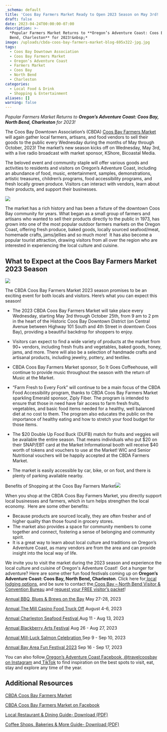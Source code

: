 ```yaml
---
_schema: default
title: 'Coos Bay Farmers Market Ready to Open 2023 Season on May 3rd! '
draft: false
date: 2023-04-24T00:00:00-07:00
description: >-
  *Popular Farmers Market Returns to **Oregon’s Adventure Coast: Coos Bay, North
  Bend, Charleston** for 2023!&nbsp;*
image: /uploads/cbda-coos-bay-farmers-market-blog-695x322-jpg.jpg
tags:
  - Coos Bay Downtown Association
  - Coos Bay Farmers Market
  - Oregon’s Adventure Coast
  - Farmers Market
  - Coos Bay
  - North Bend
  - Charleston
categories:
  - Local Food & Drink
  - Shopping & Entertainment
aliases: []
warning: false
---
```

*Popular Farmers Market Returns to **Oregon’s Adventure Coast: Coos Bay, North Bend, Charleston** for 2023!&nbsp;*

The Coos Bay Downtown Association’s (CBDA) [<u>Coos Bay Farmers Market</u>](https://www.facebook.com/CoosBayFarmersMarket) will again gather local farmers, artisans, and food vendors to sell their goods to the public every Wednesday during the months of May through October, 2023! The market’s new season kicks off on Wednesday, May 3rd, with a live radio broadcast with market sponsor, KShore, Bicoastal Media.&nbsp;

The beloved event and community staple will offer various goods and activities to residents and visitors on Oregon’s Adventure Coast, including an abundance of food, music, entertainment, samples, demonstrations, artistic treasures, children’s programs, food accessibility programs, and fresh locally grown produce. Visitors can interact with vendors, learn about their products, and support their businesses.

![](/uploads/cbda-coos-bay-farmers-market-blog-940-x-788.jpg)

The market has a rich history and has been a fixture of the downtown Coos Bay community for years. What began as a small group of farmers and artisans who wanted to sell their products directly to the public in 1973, has grown into one of the most popular outdoor farmers markets on the Oregon Coast, offering fresh produce, baked goods, locally sourced seafood/meat, homemade crafts, jams/jellies and so much more!&nbsp; It has also become a popular tourist attraction, drawing visitors from all over the region who are interested in experiencing the local culture and cuisine.

## What to Expect at the Coos Bay Farmers Market 2023 Season

![](/uploads/j97m-jgs.jpeg)

The CBDA Coos Bay Farmers Market 2023 season promises to be an exciting event for both locals and visitors. Here’s what you can expect this season!&nbsp;

* The 2023 CBDA Coos Bay Farmers Market will take place every Wednesday, starting May 3rd through October 25th, from 9 am to 2 pm in the heart of the Historic Coos Bay Downtown District (on Central Avenue between Highway 101 South and 4th Street in downtown Coos Bay), providing a beautiful backdrop for shoppers to enjoy.&nbsp;&nbsp;

* Visitors can expect to find a wide variety of products at the market from 90+ vendors, including fresh fruits and vegetables, baked goods, honey, jams, and more. There will also be a selection of handmade crafts and artisanal products, including jewelry, pottery, and textiles.&nbsp;

* CBDA Coos Bay Farmers Market sponsor, So It Goes Coffeehouse, will continue to provide music throughout the season with the return of Music at the Market.

* “Farm Fresh to Every Fork” will continue to be a main focus of the CBDA Food Accessibility program, thanks to CBDA Coos Bay Farmers Market sparkling Emerald sponsor, Ziply Fiber. The program is intended to ensure that those in need have fair access to farm fresh fruits, vegetables, and basic food items needed for a healthy, well balanced diet at no cost to them. The program also educates the public on the importance of healthy eating and how to stretch your food budget for those items.

* The $20 Double Up Food Buck (DUFB) match for fruits and veggies will be available the entire season. That means individuals who put $20 on their SNAP/EBT card at the Market Informational booth will receive $40 worth of tokens and vouchers to use at the Market! WIC and Senior Nutritional vouchers will be happily accepted at the CBDA Farmers Market.

* The market is easily accessible by car, bike, or on foot, and there is plenty of parking available nearby.

Benefits of Shopping at the Coos Bay Farmers Market![](/uploads/cbda-coos-bay-farmers-market-blog2-940-x-788.jpg)

When you shop at the CBDA Coos Bay Farmers Market, you directly support local businesses and farmers, which in turn helps strengthen the local economy.&nbsp; Here are some other benefits:&nbsp;

* Because products are sourced locally, they are often fresher and of higher quality than those found in grocery stores.&nbsp;
* The market also provides a space for community members to come together and connect, fostering a sense of belonging and community spirit.&nbsp;
* It is a great way to learn about local culture and traditions on Oregon’s Adventure Coast, as many vendors are from the area and can provide insight into the local way of life.

We invite you to visit the market during the 2023 season and experience the local culture and cuisine of Oregon's Adventure Coast!&nbsp; Got a hunger for adventure? Here are some other fun food festivals coming up on **Oregon’s Adventure Coast: Coos Bay, North Bend, Charleston**. Click here for[<u> local lodging options,</u>](https://www.oregonsadventurecoast.com/lodging/) and be sure to contact the[<u> Coos Bay – North Bend Visitor &amp; Convention Bureau</u>](https://www.oregonsadventurecoast.com/contact/) and [<u>request your FREE visitor’s packet</u>](https://www.oregonsadventurecoast.com/contact/#contactform)!

[<u>Annual BBQ, Blues &amp; Brews on the Bay</u>](https://www.oregonsadventurecoast.com/event/annual-bbq-blues-brews-on-the-bay/) May 27-28, 2023

[<u>Annual The Mill Casino Food Truck Off</u>](https://www.oregonsadventurecoast.com/event/the-mill-casino-food-truck-off/) August 4-6, 2023&nbsp;

[<u>Annual Charleston Seafood Festival </u>](https://www.oregonsadventurecoast.com/event/annual-charleston-seafood-festival/)Aug 11 - Aug 13, 2023&nbsp;

[<u>Annual Blackberry Arts Festival</u>](https://www.oregonsadventurecoast.com/event/annual-blackberry-arts-festival/) Aug 26 - Aug 27, 2023&nbsp;&nbsp;

[<u>Annual Mill-Luck Salmon Celebration </u>](https://www.oregonsadventurecoast.com/event/mill-luck-salmon-celebration/)Sep 9 - Sep 10, 2023&nbsp;

[<u>Annual Bay Area Fun Festival 2023</u>](https://www.oregonsadventurecoast.com/event/annual-bay-area-fun-festival/) Sep 16 - Sep 17, 2023

You can also follow[<u> Oregon’s Adventure Coast Facebook</u>](https://www.facebook.com/OregonsAdventureCoast/),[<u> @travelcoosbay on Instagram</u>](https://www.instagram.com/travelcoosbay/) and[<u> TikTok</u>](https://www.tiktok.com/@oregonsadventurecoast?lang=en) to find inspiration on the best spots to visit, eat, stay and explore any time of the year.

## Additional Resources

[<u>CBDA Coos Bay Farmers Market</u>](https://coosbaydowntown.org/farmers-market/)

[<u>CBDA Coos Bay Farmers Market on Facebook</u>](https://www.facebook.com/CoosBayFarmersMarket/)

[<u>Local Restaurant &amp; Dining Guide- Download (PDF)</u>](https://www.oregonsadventurecoast.com/img/restaurants-booklet.pdf)

[<u>Coffee Shops, Bakeries &amp; More Guide- Download (PDF)</u>](https://www.oregonsadventurecoast.com/img/coffeeshops-bakery.pdf)